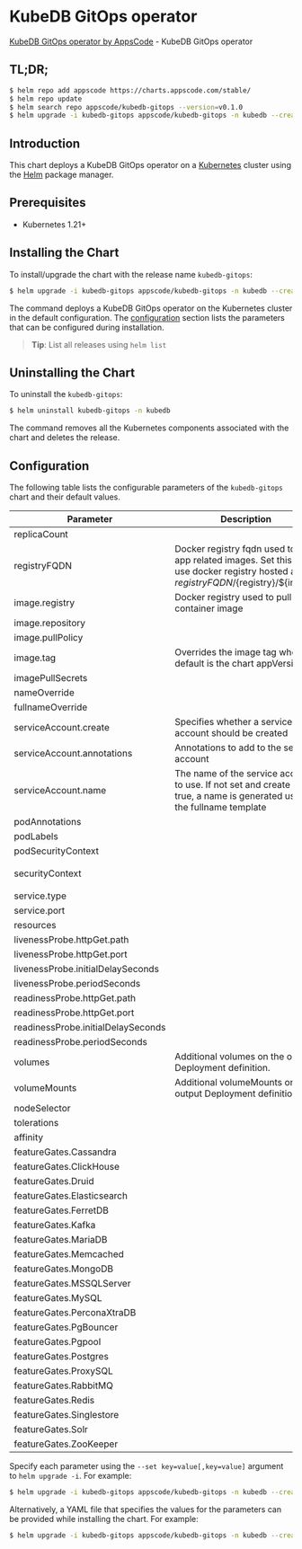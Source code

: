# KubeDB GitOps operator

[KubeDB GitOps operator by AppsCode](https://github.com/appscode-cloud) - KubeDB GitOps operator

## TL;DR;

```bash
$ helm repo add appscode https://charts.appscode.com/stable/
$ helm repo update
$ helm search repo appscode/kubedb-gitops --version=v0.1.0
$ helm upgrade -i kubedb-gitops appscode/kubedb-gitops -n kubedb --create-namespace --version=v0.1.0
```

## Introduction

This chart deploys a KubeDB GitOps operator on a [Kubernetes](http://kubernetes.io) cluster using the [Helm](https://helm.sh) package manager.

## Prerequisites

- Kubernetes 1.21+

## Installing the Chart

To install/upgrade the chart with the release name `kubedb-gitops`:

```bash
$ helm upgrade -i kubedb-gitops appscode/kubedb-gitops -n kubedb --create-namespace --version=v0.1.0
```

The command deploys a KubeDB GitOps operator on the Kubernetes cluster in the default configuration. The [configuration](#configuration) section lists the parameters that can be configured during installation.

> **Tip**: List all releases using `helm list`

## Uninstalling the Chart

To uninstall the `kubedb-gitops`:

```bash
$ helm uninstall kubedb-gitops -n kubedb
```

The command removes all the Kubernetes components associated with the chart and deletes the release.

## Configuration

The following table lists the configurable parameters of the `kubedb-gitops` chart and their default values.

|             Parameter              |                                                             Description                                                              |                                                                                            Default                                                                                             |
|------------------------------------|--------------------------------------------------------------------------------------------------------------------------------------|------------------------------------------------------------------------------------------------------------------------------------------------------------------------------------------------|
| replicaCount                       |                                                                                                                                      | <code>1</code>                                                                                                                                                                                 |
| registryFQDN                       | Docker registry fqdn used to pull app related images. Set this to use docker registry hosted at ${registryFQDN}/${registry}/${image} | <code>ghcr.io</code>                                                                                                                                                                           |
| image.registry                     | Docker registry used to pull app container image                                                                                     | <code>kubedb</code>                                                                                                                                                                            |
| image.repository                   |                                                                                                                                      | <code>kubedb-gitops</code>                                                                                                                                                                     |
| image.pullPolicy                   |                                                                                                                                      | <code>IfNotPresent</code>                                                                                                                                                                      |
| image.tag                          | Overrides the image tag whose default is the chart appVersion.                                                                       | <code>""</code>                                                                                                                                                                                |
| imagePullSecrets                   |                                                                                                                                      | <code>[]</code>                                                                                                                                                                                |
| nameOverride                       |                                                                                                                                      | <code>""</code>                                                                                                                                                                                |
| fullnameOverride                   |                                                                                                                                      | <code>""</code>                                                                                                                                                                                |
| serviceAccount.create              | Specifies whether a service account should be created                                                                                | <code>true</code>                                                                                                                                                                              |
| serviceAccount.annotations         | Annotations to add to the service account                                                                                            | <code>{}</code>                                                                                                                                                                                |
| serviceAccount.name                | The name of the service account to use. If not set and create is true, a name is generated using the fullname template               | <code>""</code>                                                                                                                                                                                |
| podAnnotations                     |                                                                                                                                      | <code>{}</code>                                                                                                                                                                                |
| podLabels                          |                                                                                                                                      | <code>{}</code>                                                                                                                                                                                |
| podSecurityContext                 |                                                                                                                                      | <code>{}</code>                                                                                                                                                                                |
| securityContext                    |                                                                                                                                      | <code>{"allowPrivilegeEscalation":false,"capabilities":{"drop":["ALL"]},"readOnlyRootFilesystem":true,"runAsNonRoot":true,"runAsUser":65534,"seccompProfile":{"type":"RuntimeDefault"}}</code> |
| service.type                       |                                                                                                                                      | <code>ClusterIP</code>                                                                                                                                                                         |
| service.port                       |                                                                                                                                      | <code>8081</code>                                                                                                                                                                              |
| resources                          |                                                                                                                                      | <code>{}</code>                                                                                                                                                                                |
| livenessProbe.httpGet.path         |                                                                                                                                      | <code>/healthz</code>                                                                                                                                                                          |
| livenessProbe.httpGet.port         |                                                                                                                                      | <code>probes</code>                                                                                                                                                                            |
| livenessProbe.initialDelaySeconds  |                                                                                                                                      | <code>15</code>                                                                                                                                                                                |
| livenessProbe.periodSeconds        |                                                                                                                                      | <code>20</code>                                                                                                                                                                                |
| readinessProbe.httpGet.path        |                                                                                                                                      | <code>/readyz</code>                                                                                                                                                                           |
| readinessProbe.httpGet.port        |                                                                                                                                      | <code>probes</code>                                                                                                                                                                            |
| readinessProbe.initialDelaySeconds |                                                                                                                                      | <code>5</code>                                                                                                                                                                                 |
| readinessProbe.periodSeconds       |                                                                                                                                      | <code>10</code>                                                                                                                                                                                |
| volumes                            | Additional volumes on the output Deployment definition.                                                                              | <code>[]</code>                                                                                                                                                                                |
| volumeMounts                       | Additional volumeMounts on the output Deployment definition.                                                                         | <code>[]</code>                                                                                                                                                                                |
| nodeSelector                       |                                                                                                                                      | <code>{}</code>                                                                                                                                                                                |
| tolerations                        |                                                                                                                                      | <code>[]</code>                                                                                                                                                                                |
| affinity                           |                                                                                                                                      | <code>{}</code>                                                                                                                                                                                |
| featureGates.Cassandra             |                                                                                                                                      | <code>false</code>                                                                                                                                                                             |
| featureGates.ClickHouse            |                                                                                                                                      | <code>false</code>                                                                                                                                                                             |
| featureGates.Druid                 |                                                                                                                                      | <code>false</code>                                                                                                                                                                             |
| featureGates.Elasticsearch         |                                                                                                                                      | <code>false</code>                                                                                                                                                                             |
| featureGates.FerretDB              |                                                                                                                                      | <code>false</code>                                                                                                                                                                             |
| featureGates.Kafka                 |                                                                                                                                      | <code>false</code>                                                                                                                                                                             |
| featureGates.MariaDB               |                                                                                                                                      | <code>false</code>                                                                                                                                                                             |
| featureGates.Memcached             |                                                                                                                                      | <code>false</code>                                                                                                                                                                             |
| featureGates.MongoDB               |                                                                                                                                      | <code>false</code>                                                                                                                                                                             |
| featureGates.MSSQLServer           |                                                                                                                                      | <code>false</code>                                                                                                                                                                             |
| featureGates.MySQL                 |                                                                                                                                      | <code>false</code>                                                                                                                                                                             |
| featureGates.PerconaXtraDB         |                                                                                                                                      | <code>false</code>                                                                                                                                                                             |
| featureGates.PgBouncer             |                                                                                                                                      | <code>false</code>                                                                                                                                                                             |
| featureGates.Pgpool                |                                                                                                                                      | <code>false</code>                                                                                                                                                                             |
| featureGates.Postgres              |                                                                                                                                      | <code>false</code>                                                                                                                                                                             |
| featureGates.ProxySQL              |                                                                                                                                      | <code>false</code>                                                                                                                                                                             |
| featureGates.RabbitMQ              |                                                                                                                                      | <code>false</code>                                                                                                                                                                             |
| featureGates.Redis                 |                                                                                                                                      | <code>false</code>                                                                                                                                                                             |
| featureGates.Singlestore           |                                                                                                                                      | <code>false</code>                                                                                                                                                                             |
| featureGates.Solr                  |                                                                                                                                      | <code>false</code>                                                                                                                                                                             |
| featureGates.ZooKeeper             |                                                                                                                                      | <code>false</code>                                                                                                                                                                             |


Specify each parameter using the `--set key=value[,key=value]` argument to `helm upgrade -i`. For example:

```bash
$ helm upgrade -i kubedb-gitops appscode/kubedb-gitops -n kubedb --create-namespace --version=v0.1.0 --set replicaCount=1
```

Alternatively, a YAML file that specifies the values for the parameters can be provided while
installing the chart. For example:

```bash
$ helm upgrade -i kubedb-gitops appscode/kubedb-gitops -n kubedb --create-namespace --version=v0.1.0 --values values.yaml
```
